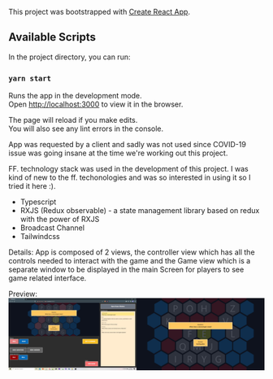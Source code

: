 This project was bootstrapped with [Create React App](https://github.com/facebook/create-react-app).

## Available Scripts

In the project directory, you can run:

### `yarn start`

Runs the app in the development mode.<br />
Open [http://localhost:3000](http://localhost:3000) to view it in the browser.

The page will reload if you make edits.<br />
You will also see any lint errors in the console.

App was requested by a client and sadly was not used since COVID-19 issue was going insane at the time we're working out this project.

FF. technology stack was used in the development of this project. I was kind of new to the ff. techonologies and was so interested in using it so I tried it here :).

- Typescript
- RXJS (Redux observable) - a state management library based on redux with the power of RXJS
- Broadcast Channel
- Tailwindcss

Details:
  App is composed of 2 views, the controller view which has all the controls needed to interact with the game and the Game view which is a separate window to be displayed in the main Screen for players to see game related interface.

Preview:
![alt text](https://github.com/marloeleven/blockbuster/blob/main/blockbuster.jpg?raw=true)
